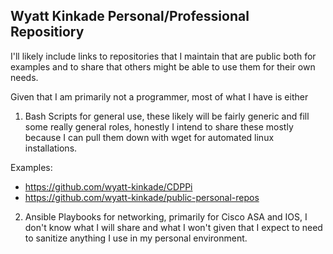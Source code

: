 ## Wyatt Kinkade Personal/Professional Repositiory

I'll likely include links to repositories that I maintain that are public both for examples and to share that others might be able to use them for their own needs.

Given that I am primarily not a programmer, most of what I have is either

1. Bash Scripts for general use, these likely will be fairly generic and fill some really general roles, honestly I intend to share these mostly because I can pull them down with wget for automated linux installations.

Examples:
- https://github.com/wyatt-kinkade/CDPPi
- https://github.com/wyatt-kinkade/public-personal-repos

2. Ansible Playbooks for networking, primarily for Cisco ASA and IOS, I don't know what I will share and what I won't given that I expect to need to sanitize anything I use in my personal environment.

